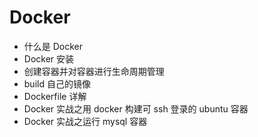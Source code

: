 # Docker

* 什么是 Docker
* Docker 安装
* 创建容器并对容器进行生命周期管理
* build 自己的镜像
* Dockerfile 详解
* Docker 实战之用 docker 构建可 ssh 登录的 ubuntu 容器
* Docker 实战之运行 mysql 容器